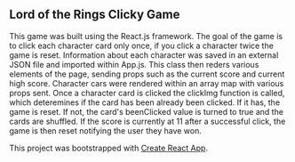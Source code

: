

## Lord of the Rings Clicky Game

This game was built using the React.js framework. The goal of the game is to click each character card only once, if you click a character twice the game is reset. Information about each character was saved in an external JSON file and imported within App.js. This class then reders various elements of the page, sending props such as the current score and current high score. Character cars were rendered within an array map with various props sent. Once a character card is clicked the clickImg function is called, which deteremines if the card has been already been clicked. If it has, the game is reset. If not, the card's beenClicked value is turned to true and the cards are shuffled. If the score is currently at 11 after a successful click, the game is then reset notifying the user they have won. 

This project was bootstrapped with [Create React App](https://github.com/facebookincubator/create-react-app).

